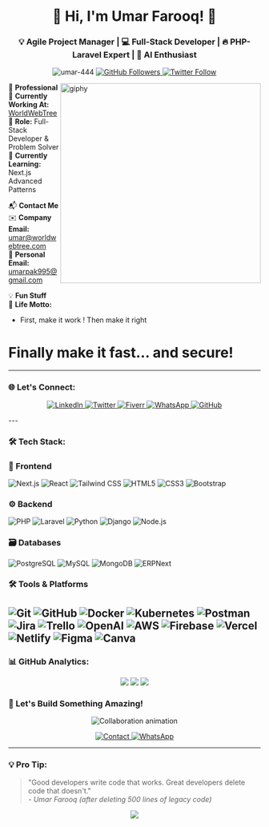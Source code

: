 <h1 align="center">🚀 Hi, I'm Umar Farooq! 👋</h1>
<h3 align="center">💡 Agile Project Manager | 💻 Full-Stack Developer | 🔥 PHP-Laravel Expert | 🧠 AI Enthusiast</h3>

<p align="center">
  <img src="https://komarev.com/ghpvc/?username=umar-444&label=Profile%20views&color=0e75b6&style=flat" alt="umar-444" />  
  <a href="https://github.com/Umar-444?tab=followers">
    <img src="https://img.shields.io/github/followers/Umar-444?label=Follow&style=social&color=blue" alt="GitHub Followers">
  </a>
  <a href="https://twitter.com/umar_444__">
    <img src="https://img.shields.io/twitter/follow/umar_444__?style=social" alt="Twitter Follow">
  </a>
</p>

<img align="right" alt="giphy" width='400' src="https://miro.medium.com/max/1360/0*7Q3yvSIv_t0ioJ-Z.gif">


📌 **Professional**  
🏢 **Currently Working At:** [WorldWebTree](https://worldwebtree.com)  
💼 **Role:** Full-Stack Developer & Problem Solver  
🌱 **Currently Learning:** Next.js Advanced Patterns  

📬 **Contact Me**  
✉️ **Company Email:** [umar@worldwebtree.com](mailto:umar@worldwebtree.com)  
📧 **Personal Email:** [umarpak995@gmail.com](mailto:umarpak995@gmail.com)  

💡 **Fun Stuff**  
🎯 **Life Motto:**  

+ First, make it work 
! Then make it right 
# Finally make it fast... and secure!
---

### 🌐 Let's Connect:
<p align="center">
  <a href="https://linkedin.com/in/umar444" target="_blank">
    <img src="https://img.shields.io/badge/-LinkedIn-0A66C2?style=for-the-badge&logo=linkedin&logoColor=white" alt="LinkedIn"/>
  </a>
  <a href="https://twitter.com/umar_444__" target="_blank">
    <img src="https://img.shields.io/badge/-Twitter-1DA1F2?style=for-the-badge&logo=twitter&logoColor=white" alt="Twitter"/>
  </a>
  <a href="https://www.fiverr.com/worldwebtree" target="_blank">
    <img src="https://img.shields.io/badge/-Fiverr-1DBF73?style=for-the-badge&logo=fiverr&logoColor=white" alt="Fiverr"/>
  </a>
  <a href="https://wa.me/+966594576805" target="_blank">
    <img src="https://img.shields.io/badge/-WhatsApp-25D366?style=for-the-badge&logo=whatsapp&logoColor=white" alt="WhatsApp"/>
  </a>
  <a href="https://github.com/Umar-444" target="_blank">
    <img src="https://img.shields.io/badge/-GitHub-181717?style=for-the-badge&logo=github&logoColor=white" alt="GitHub"/>
  </a>
</p>
---

### 🛠️ Tech Stack:
### 🌈 Frontend
![Next.js](https://img.shields.io/badge/-Next.js-000?&logo=nextdotjs)
![React](https://img.shields.io/badge/-React-000?&logo=React)
![Tailwind CSS](https://img.shields.io/badge/-Tailwind_CSS-000?&logo=tailwind-css)
![HTML5](https://img.shields.io/badge/-HTML5-000?&logo=html5)
![CSS3](https://img.shields.io/badge/-CSS3-000?&logo=css3)
![Bootstrap](https://img.shields.io/badge/-Bootstrap-000?&logo=bootstrap)

### ⚙️ Backend
![PHP](https://img.shields.io/badge/-PHP-000?&logo=php)
![Laravel](https://img.shields.io/badge/-Laravel-000?&logo=laravel)
![Python](https://img.shields.io/badge/-Python-000?&logo=Python)
![Django](https://img.shields.io/badge/-Django-000?&logo=django)
![Node.js](https://img.shields.io/badge/-Node.js-000?&logo=node.js)

### 🗃️ Databases
![PostgreSQL](https://img.shields.io/badge/-PostgreSQL-000?&logo=postgresql)
![MySQL](https://img.shields.io/badge/-MySQL-000?&logo=MySQL)
![MongoDB](https://img.shields.io/badge/-MongoDB-000?&logo=mongodb)
![ERPNext](https://img.shields.io/badge/-ERPNext-000?&logo=erpnext)

### 🛠️ Tools & Platforms

![Git](https://img.shields.io/badge/-Git-000?&logo=Git)
![GitHub](https://img.shields.io/badge/-GitHub-000?&logo=GitHub)
![Docker](https://img.shields.io/badge/-Docker-000?&logo=Docker)
![Kubernetes](https://img.shields.io/badge/-Kubernetes-000?&logo=Kubernetes)
![Postman](https://img.shields.io/badge/-Postman-000?&logo=postman)
![Jira](https://img.shields.io/badge/-Jira-000?&logo=Jira)
![Trello](https://img.shields.io/badge/-Trello-000?&logo=Trello)
![OpenAI](https://img.shields.io/badge/-OpenAI-000?&logo=openai)
![AWS](https://img.shields.io/badge/-AWS-000?&logo=Amazon-AWS)
![Firebase](https://img.shields.io/badge/-Firebase-000?&logo=Firebase)
![Vercel](https://img.shields.io/badge/-Vercel-000?&logo=Vercel)
![Netlify](https://img.shields.io/badge/-Netlify-000?&logo=Netlify)
![Figma](https://img.shields.io/badge/-Figma-000?&logo=Figma)
![Canva](https://img.shields.io/badge/-Canva-000?&logo=canva)
---

### 📊 GitHub Analytics:
<div align="center">
  <img src="https://github-readme-stats.vercel.app/api?username=Umar-444&show_icons=true&count_private=true&theme=radical&hide_border=true&bg_color=0D1117&title_color=58A6FF&icon_color=58A6FF&text_color=8B949E">
  <img src="https://github-readme-stats.vercel.app/api/top-langs/?username=Umar-444&layout=compact&theme=radical&hide_border=true&bg_color=0D1117&title_color=58A6FF&text_color=8B949E">
 <img src="https://streak-stats.demolab.com/?user=Umar-444&theme=radical&hide_border=true&background=0D1117&fire=58A6FF&currStreakNum=58A6FF&sideLabels=58A6FF&dates=8B949E&ring=58A6FF&stroke=8B949E&currStreakLabel=8B949E">
</div>

### 🤝 Let's Build Something Amazing!

<p align="center">
  <img src="https://readme-typing-svg.demolab.com?font=Fira+Code&pause=1000&color=58A6FF&width=435&lines=Open+for+collaborations!;Let's+create+the+next+big+thing;AI+%E2%9A%99%EF%B8%8F+Web+%E2%9A%99%EF%B8%8F+Cloud;Innovate+with+me+today" alt="Collaboration animation">
</p>


<p align="center">
  <a href="mailto:umar@worldwebtree.com">
    <img src="https://img.shields.io/badge/Contact_Me-Email-58A6FF?style=for-the-badge&logo=mail.ru&logoColor=white" alt="Contact">
  </a>
  <a href="https://wa.me/+966594576805">
    <img src="https://img.shields.io/badge/WhatsApp_Chat-25D366?style=for-the-badge&logo=whatsapp&logoColor=white" alt="WhatsApp">
  </a>
</p>

---

### 💡 Pro Tip:
> "Good developers write code that works. Great developers delete code that doesn't."  
> *- Umar Farooq (after deleting 500 lines of legacy code)*


<div align="center">
  <img src="https://capsule-render.vercel.app/api?type=waving&color=gradient&height=60&section=footer&width=100%"/>
</div>
